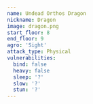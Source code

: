 ```yaml
---
name: Undead Orthos Dragon
nickname: Dragon
image: dragon.png
start_floor: 8
end_floor: 9
agro: 'Sight'
attack_type: Physical
vulnerabilities:
  bind: false
  heavy: false
  sleep: '?'
  slow: '?'
  stun: '?'
---
```

